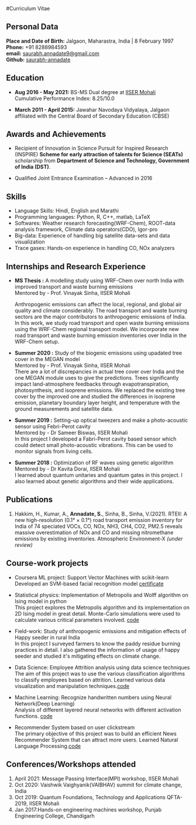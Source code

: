 #Curriculum Vitae

## Personal Data
**Place and Date of Birth:** Jalgaon, Maharastra, India | 8 February 1997  
**Phone:** +91 8288984593  
**email:** [saurabh.annadate9@gmail.com](saurabh.annadate9@gmail.com)  
**Github:**  [saurabh-annadate](https://github.com/saurabh-annadate])


## Education
- **Aug 2016 - May 2021:** BS-MS Dual degree at [IISER Mohali](http://www.iisermohali.ac.in/)  
   Cumulative Performance Index: 8.25/10.0

- **March 2011 - April 2015:** Jawahar Navodaya Vidyalaya, Jalgaon  
affiliated with the Central Board of Secondary Education (CBSE)


## Awards and Achievements

- Recipient of Innovation in Science Pursuit for Inspired Research (INSPIRE) **Scheme for early attraction of talents for Science (SEATs)** scholarship
from **Department of Science and Technology, Government of India (DST)**.

- Qualified Joint Entrance Examination – Advanced in 2016

## Skills
- Language Skills: Hindi, English and Marathi
- Programming languages: Python, R, C++, matlab, LaTeX
- Softwares: Weather research forecasting(WRF-Chem), ROOT-data analysis framework, Climate data operators(CDO), Igor-pro
- Big-data: Experience of handling big satellite data-sets and data visualization
- Trace gases: Hands-on experience in handling CO, NOx analyzers

## Internships and Research Experience
- **MS Thesis :** A modelling study using WRF-Chem over north India with improved transport and waste burning emissions  
      Mentored by - Prof. Vinayak Sinha, IISER Mohali  
      
   Anthropogenic emissions can affect the local, regional, and global air quality and climate considerably. The road transport and waste burning sectors are the major contributors to anthropogenic emissions of India. In this work, we study road transport and open waste burning emissions using the WRF-Chem regional transport model. We incorporate new road transport and waste burning emission inventories over India in the WRF-Chem setup.
 
 
- **Summer 2020 :** Study of the biogenic emissions using upadated tree cover in the MEGAN model  
      Mentored by - Prof. Vinayak Sinha, IISER Mohali  
      There are a lot of discrepancies in actual tree cover over India and the one MEGAN module uses to give the predictions. Trees significantly impact land-atmosphere feedbacks through evapotranspiration, photosynthesis, and isoprene emissions. We replaced the existing tree cover by the improved one and studied the differences in isoprene emission, planetary boundary layer height, and temperature with the ground measurements and satellite data.
 
 - **Summer 2019 :** Setting-up optical tweezers and make a photo-acoustic sensor using Febri-Perot cavity  
 Mentored by - Dr Sameer Biswas, IISER Mohali  
 In this project I developed a Fabri-Perot cavity based sensor which could detect small photo-acoustic vibrations. This can be used to monitor signals from living cells.
 
 - **Summer 2018 :** Optimization of RF waves using genetic algorithm  
  Mentored by - Dr Kavita Dorai, IISER Mohali  
  I learned about quantum unitaries and quantum gates in this project. I also learned about genetic algorithms and their wide applications.


## Publications
1. Hakkim, H., Kumar, A., **Annadate, S.**, Sinha, B., Sinha, V.(2021). RTEII: A new high-resolution (0.1° × 0.1°) road transport emission inventory for India of 74 speciated VOCs, CO, NOx, NH3, CH4, CO2, PM2.5 reveals massive overestimation of NOx and CO and missing nitromethane emissions by existing inventories. Atmospheric Environment-X _(under review)_

## Course-work projects

- Coursera ML project: Support Vector Machines with scikit-learn  
   Developed an SVM-based facial recognition model [certificate](https://coursera.org/share/fc673f2599557e05a4c0871e53933ebd)
 
- Statistical physics: Implementation of Metropolis and Wolff algorithm on Ising model in python  
  This project explores the Metropolis algorithm and its implementation on 2D Ising model in great detail. Monte-Carlo simulations were used to calculate various critical parameters involved. [code](https://github.com/saurabh-annadate/Implementation-of-Metropolis-and-Wolff-algorithm-on-Ising-model-in-python) 
 
- Field-work: Study of anthropogenic emissions and mitigation effects of Happy seeder in rural India  
 In this project I surveyed farmers to know the paddy residue burning practices in detail. I also gathered the information of usage of happy seeder and studied it's mitigating effects on climate change.
 
- Data Science: Employee Attrition analysis using data science techniques  
 The aim of this project was to use the various classification algorithms to classify employees based on attrition. Learned various data visualization and manipulation techniques.[code](https://github.com/saurabh-annadate/IBM-HR-Analytics-Employee-Attrition-Performance)

- Machine Learning: Recognize handwritten numbers using Neural Network(Deep Learning)  
Analysis of different layered neural networks with different activation functions. [code](https://github.com/saurabh-annadate/Neural-network-from-scratch)  

- Recommender System based on user clickstream  
The primary objective of this project was to build an efficient News Recommender System that can attract more users. Learned Natural Language Processing.[code](https://github.com/saurabh-annadate/Recommender-System-based-on-user-clickstream)

## Conferences/Workshops attended

1. April 2021: Message Passing Interface(MPI) workshop, IISER Mohali
2. Oct 2020: Vaishwik Vaighyanik(VAIBHAV) summit for climate change, India
3. Oct 2019: Quantum Foundations, Technology and Applications QFTA-2019, IISER Mohali
4. Jan 2017:Hands-on engineering machines workshop, Punjab Engineering College, Chandigarh 


